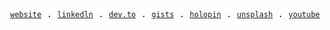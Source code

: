 <p align="center">
  <samp>
        <a href="https://batuhanipci.com/"><code>website</code></a> .
        <a href="https://www.linkedin.com/in/batuhanipci/"><code>linkedln</code></a> .    
        <a href="https://dev.to/batunpc"><code>dev.to</code></a> .
        <a href="https://gist.github.com/batunpc"><code>gists</code></a> .
        <a href="https://www.holopin.io/@batunpc"><code>holopin</code></a> .
        <a href="https://unsplash.com/@batunpc"><code>unsplash</code></a> .
        <a href="https://www.youtube.com/channel/UClCgSSrHvY3b3NZ7oERy_rg"><code>youtube</code></a>
  </samp>
</p>
